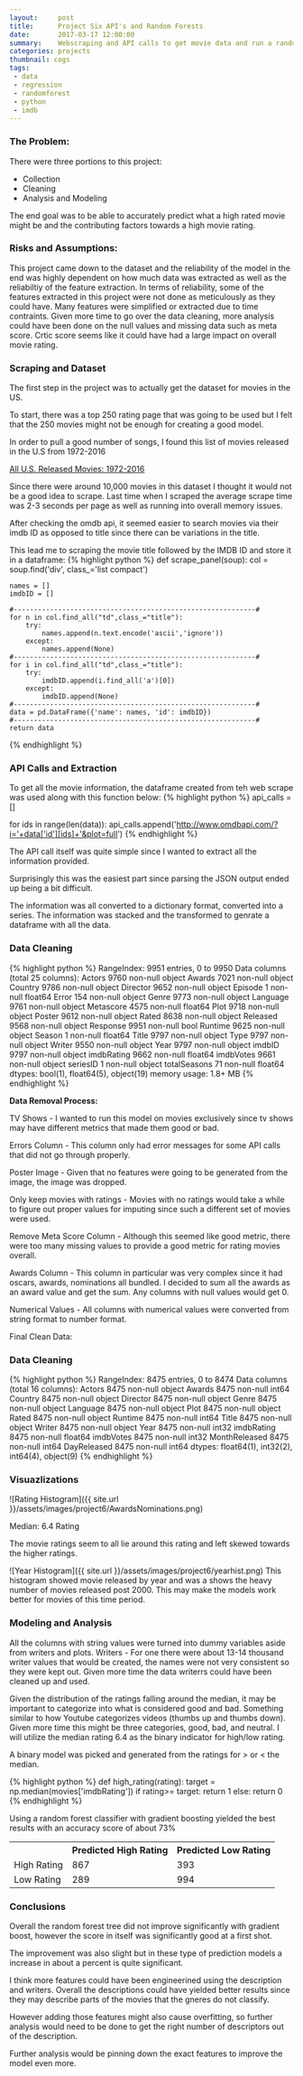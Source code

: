```yaml
---
layout:     post
title:      Project Six API's and Random Forests
date:       2017-03-17 12:00:00
summary:    Webscraping and API calls to get movie data and run a random forest prediction on it.
categories: projects
thumbnail: cogs
tags:
 - data
 - regression
 - randomforest
 - python
 - imdb
---
```

### The Problem:

There were three portions to this project:
- Collection
- Cleaning
- Analysis and Modeling

The end goal was to be able to accurately predict what a high rated movie might be and the contributing factors towards a high movie rating.

### Risks and Assumptions:
This project came down to the dataset and the reliability of the model in the end was highly dependent on how much data was extracted as well as the reliabiltiy of the feature extraction.
In terms of reliability, some of the features extracted in this project were not done as meticulously as they could have. Many features were simplified or extracted due to time contraints.
Given more time to go over the data cleaning, more analysis could have been done on the null values and missing data such as meta score. Crtic score seems like it could have had a large impact on overall movie rating.

### Scraping and Dataset
The first step in the project was to actually get the dataset for movies in the US. 

To start, there was a top 250 rating page that was going to be used but I felt that the 250 movies might not be enough for creating a good model.

In order to pull a good number of songs, I found this list of movies released in the U.S from 1972-2016


[All U.S. Released Movies: 1972-2016](http://www.imdb.com/list/ls057823854/)

Since there were around 10,000 movies in this dataset I thought it would not be a good idea to scrape.
Last time when I scraped the average scrape time was 2-3 seconds per page as well as running into overall memory issues.

After checking the omdb api, it seemed easier to search movies via their imdb ID as opposed to title since there can be variations in the title.

This lead me to scraping the movie title followed by the IMDB ID and store it in a dataframe:
{% highlight python %}
def scrape_panel(soup):
    col = soup.find('div', class_='list compact')
    
    names = []
    imdbID = []

    #------------------------------------------------------------#
    for n in col.find_all("td",class_="title"):
        try:
            names.append(n.text.encode('ascii','ignore'))
        except:
            names.append(None)
    #------------------------------------------------------------#
    for i in col.find_all("td",class_="title"):
        try:
            imdbID.append(i.find_all('a')[0])
        except:
            imdbID.append(None)
    #------------------------------------------------------------#
    data = pd.DataFrame({'name': names, 'id': imdbID})
    #------------------------------------------------------------#
    return data
{% endhighlight %}

### API Calls and Extraction

To get all the movie information, the dataframe created from teh web scrape was used along with this function below:
{% highlight python %}
api_calls = []


for ids in range(len(data)):
    api_calls.append('http://www.omdbapi.com/?i='+data['id'][ids]+'&plot=full')
{% endhighlight %}

The API call itself was quite simple since I wanted to extract all the information provided.

Surprisingly this was the easiest part since parsing the JSON output ended up being a bit difficult.

The information was all converted to a dictionary format, converted into a series. The information was stacked and the transformed to genrate a dataframe with all the data.


### Data Cleaning

{% highlight python %}
	RangeIndex: 9951 entries, 0 to 9950
	Data columns (total 25 columns):
	Actors          9760 non-null object
	Awards          7021 non-null object
	Country         9786 non-null object
	Director        9652 non-null object
	Episode         1 non-null float64
	Error           154 non-null object
	Genre           9773 non-null object
	Language        9761 non-null object
	Metascore       4575 non-null float64
	Plot            9718 non-null object
	Poster          9612 non-null object
	Rated           8638 non-null object
	Released        9568 non-null object
	Response        9951 non-null bool
	Runtime         9625 non-null object
	Season          1 non-null float64
	Title           9797 non-null object
	Type            9797 non-null object
	Writer          9550 non-null object
	Year            9797 non-null object
	imdbID          9797 non-null object
	imdbRating      9662 non-null float64
	imdbVotes       9661 non-null object
	seriesID        1 non-null object
	totalSeasons    71 non-null float64
	dtypes: bool(1), float64(5), object(19)
	memory usage: 1.8+ MB
{% endhighlight %}

**Data Removal Process:**


TV Shows - I wanted to run this model on movies exclusively since tv shows may have different metrics that made them good or bad.

Errors Column - This column only had error messages for some API calls that did not go through properly.

Poster Image - Given that no features were going to be generated from the image, the image was dropped.

Only keep movies with ratings - Movies with no ratings would take a while to figure out proper values for imputing since such a different set of movies were used.

Remove Meta Score Column - Although this seemed like good metric, there were too many missing values to provide a good metric for rating movies overall.

Awards Column - This column in particular was very complex since it had oscars, awards, nominations all bundled. I decided to sum all the awards as an award value and get the sum. Any columns with null values would get 0.

Numerical Values - All columns with numerical values were converted from string format to number format.

Final Clean Data:

### Data Cleaning

{% highlight python %}
	RangeIndex: 8475 entries, 0 to 8474
	Data columns (total 16 columns):
	Actors           8475 non-null object
	Awards           8475 non-null int64
	Country          8475 non-null object
	Director         8475 non-null object
	Genre            8475 non-null object
	Language         8475 non-null object
	Plot             8475 non-null object
	Rated            8475 non-null object
	Runtime          8475 non-null int64
	Title            8475 non-null object
	Writer           8475 non-null object
	Year             8475 non-null int32
	imdbRating       8475 non-null float64
	imdbVotes        8475 non-null int32
	MonthReleased    8475 non-null int64
	DayReleased      8475 non-null int64
	dtypes: float64(1), int32(2), int64(4), object(9)
{% endhighlight %}
### Visuazlizations
![Rating Histogram]({{ site.url }}/assets/images/project6/AwardsNominations.png)

Median: 6.4 Rating

The movie ratings seem to all lie around this rating and left skewed towards the higher ratings.

![Year Histogram]({{ site.url }}/assets/images/project6/yearhist.png)
This histogram showed movie released by year and was a shows the heavy number of movies released post 2000. This may make the models work better for movies of this time period.


### Modeling and Analysis

All the columns with string values were turned into dummy variables aside from writers and plots.
Writers - For one there were about 13-14 thousand writer values that would be created, the names were not very consistent so they were kept out. Given more time the data writerrs could have been cleaned up and used.


Given the distribution of the ratings falling around the median, it may be important to categorize into what is considered good and bad. Something similar to how Youtube categorizes videos (thumbs up and thumbs down). Given more time this might be three categories, good, bad, and neutral. I will utilize the median rating 6.4 as the binary indicator for high/low rating.

A binary model was picked and generated from the ratings for > or < the median.

{% highlight python %}
def high_rating(rating):
    target = np.median(movies['imdbRating'])
    if rating>= target:
        return 1
    else:
        return 0
{% endhighlight %}

Using a random forest classifier with gradient boosting yielded the best results with an accuracy score of about 73%


<table>
  <tr>
  	<th>   </th>
    <th>Predicted High Rating</th>
    <th>Predicted Low Rating</th>
  </tr>
  <tr>
    <td>High Rating</td>
    <td>867</td>
    <td>393</td>
  </tr>
  <tr>
    <td>Low Rating</td>
    <td>289</td>
    <td>994</td>
  </tr>
</table>


### Conclusions
Overall the random forest tree did not improve significantly with gradient boost, however the score in itself was significantly good at a first shot. 

The improvement was also slight but in these type of prediction models a increase in about a percent is quite significant. 

I think more features could have been engineerined using the description and writers. Overall the descriptions could have yielded better results since they may describe parts of the movies that the gneres do not classify. 
 
However adding those features might also cause overfitting, so further analysis would need to be done to get the right number of descriptors out of the description.

Further analysis would be pinning down the exact features to improve the model even more.

